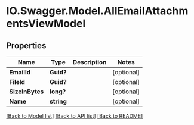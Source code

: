 # IO.Swagger.Model.AllEmailAttachmentsViewModel
## Properties

Name | Type | Description | Notes
------------ | ------------- | ------------- | -------------
**EmailId** | **Guid?** |  | [optional] 
**FileId** | **Guid?** |  | [optional] 
**SizeInBytes** | **long?** |  | [optional] 
**Name** | **string** |  | [optional] 

[[Back to Model list]](../README.md#documentation-for-models) [[Back to API list]](../README.md#documentation-for-api-endpoints) [[Back to README]](../README.md)

